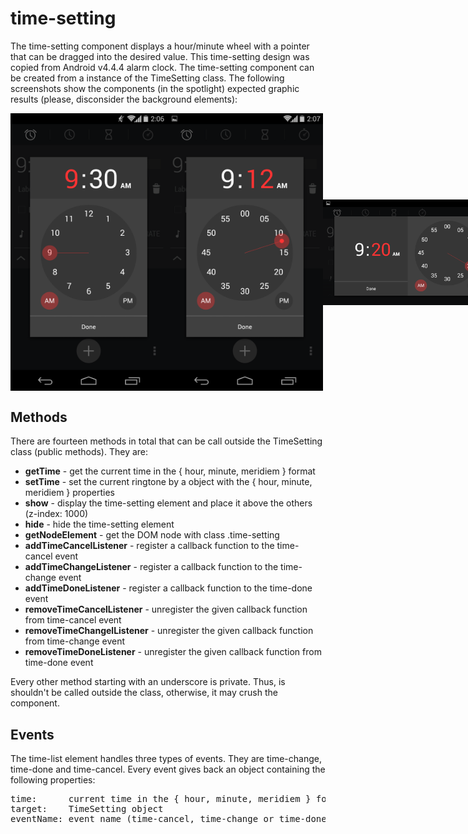 # time-setting
The time-setting component displays a hour/minute wheel with a pointer that can be dragged into the desired value. This time-setting design was copied from Android v4.4.4 alarm clock. The time-setting component can be created from a instance of the TimeSetting class. The following screenshots show the components (in the spotlight) expected graphic results (please, disconsider the background elements):
<div class="img-container" style="display: flex; flex-direction: row; align-items: center; justify-content: space-between">
    <img src="./screenshot/clock-setting-vertical-930.png" width="250px">
    <img src="./screenshot/clock-setting-vertical-912.png" width="250px">
    <img src="./screenshot/clock-setting-horizontal-920.png" width="300px">
</div>

## Methods
There are fourteen methods in total that can be call outside the TimeSetting class (public methods). They are:
* **getTime** - get the current time in the { hour, minute, meridiem } format
* **setTime** - set the current ringtone by a object with the { hour, minute, meridiem } properties
* **show** - display the time-setting element and place it above the others (z-index: 1000)
* **hide** - hide the time-setting element
* **getNodeElement** - get the DOM node with class .time-setting
* **addTimeCancelListener** - register a callback function to the time-cancel event
* **addTimeChangeListener** - register a callback function to the time-change event
* **addTimeDoneListener** - register a callback function to the time-done event
* **removeTimeCancelListener** - unregister the given callback function from time-cancel event
* **removeTimeChangelListener** - unregister the given callback function from time-change event
* **removeTimeDoneListener** - unregister the given callback function from time-done event

Every other method starting with an underscore is private. Thus, is shouldn't be called
outside the class, otherwise, it may crush the component.

## Events
The time-list element handles three types of events. They are time-change, time-done and time-cancel.
Every event gives back an object containing the following properties:<br>
<pre>
time:      current time in the { hour, minute, meridiem } format
target:    TimeSetting object
eventName: event name (time-cancel, time-change or time-done)
</pre>
